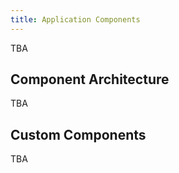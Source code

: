 ```yaml
---
title: Application Components
---
```


TBA

## Component Architecture

TBA

## Custom Components

TBA
